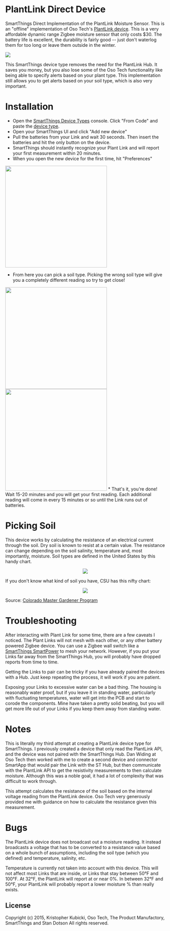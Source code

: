 # PlantLink Direct Device
SmartThings Direct Implementation of the PlantLink Moisture Sensor.   This is an "offline" implementation of Oso Tech's <a href='http://myplantlink.com/check-out-page/'>PlantLink device</a>.  This is a very affordable dynamic range Zigbee moisture sensor that only costs $30.  The battery life is excellent, the durability is fairly good -- just don't waterlog them for too long or leave them outside in the winter.  

<img src='https://cloud.githubusercontent.com/assets/478212/7313447/f4745eee-ea1e-11e4-8027-0a08c809019b.jpg'>

This SmartThings device type removes the need for the PlantLink Hub.  It saves you money, but you also lose some of the Oso Tech functionality like being able to specify alerts based on your plant type.  This implementation still allows you to get alerts based on your soil type, which is also very important. 

# Installation

* Open the <a href='https://graph.api.smartthings.com/ide/device/create'>SmartThings Device Types</a> console.  Click "From Code" and paste the <a href='https://github.com/KristopherKubicki/device-plantlink-direct/blob/master/device-type-plantlink-direct.groovy'>device type</a>. 
* Open your SmartThings UI and click "Add new device"
* Pull the batteries from your Link and wait 30 seconds.  Then insert the batteries and hit the only button on the device. 
* SmartThings should instantly recognize your Plant Link and will report your first measurement within 20 minutes.  
* When you open the new device for the first time, hit "Preferences"

<img width='320' src='https://cloud.githubusercontent.com/assets/478212/7313692/4f379cf8-ea22-11e4-82fc-bf8569ce6cac.png'>

* From here you can pick a soil type.  Picking the wrong soil type will give you a completely different reading so try to get close!

<img width='320' src='https://cloud.githubusercontent.com/assets/478212/7313689/4bdae0b0-ea22-11e4-8c37-f3c41c537440.png'>
<img width='320' src='https://cloud.githubusercontent.com/assets/478212/7313690/4bdc1c8c-ea22-11e4-8021-1c4c27fcfafd.png'>
* That's it, you're done!  Wait 15-20 minutes and you will get your first reading.  Each additional reading will come in every 15 minutes or so until the Link runs out of batteries. 

# Picking Soil

This device works by calculating the resistance of an electrical current through the soil.  Dry soil is known to resist at a certain value.  The resistance can change depending on the soil salinity, temperature and, most importantly, moisture.  Soil types are defined in the United States by this handy chart. 

<center><img src='https://cloud.githubusercontent.com/assets/478212/7313765/e4cb7956-ea22-11e4-9285-72d3a541a0b6.jpg'></center>

If you don't know what kind of soil you have, CSU has this nifty chart:

<center><img src='https://cloud.githubusercontent.com/assets/478212/7313864/b9795a7e-ea23-11e4-8883-9039b66f8615.jpg'></center>

Source: <a href='http://www.ext.colostate.edu/mg/gardennotes/214.html'>Colorado Master Gardener Program</a>

# Troubleshooting

After interacting with Plant Link for some time, there are a few caveats I noticed.  The Plant Links will not mesh with each other, or any other battery powered Zigbee device.  You can use a Zigbee wall switch like a <a href='https://shop.smartthings.com/#!/products/smartpower-outlet'>SmartThings SmartPower</a> to mesh your network.  However, if you put your Links far away from the SmartThings Hub, you will probably have dropped reports from time to time.  

Getting the Links to pair can be tricky if you have already paired the devices with a Hub.  Just keep repeating the process, it will work if you are patient.  

Exposing your Links to excessive water can be a bad thing.  The housing is reasonably water proof, but if you leave it in standing water, particularly with fluctuating temperatures, water will get into the PCB and start to corode the components.  Mine have taken a pretty solid beating, but you will get more life out of your Links if you keep them away from standing water. 

# Notes

This is literally my third attempt at creating a PlantLink device type for SmartThings. I previously created a device that only read the PlantLink API, and the device was not paired with the SmartThings Hub.  Dan Widing at Oso Tech then worked with me to create a second device and connector SmartApp that would pair the Link with the ST Hub, but then communicate with the PlantLink API to get the resistivity measurements to then calculate moisture.  Although this was a noble goal, it had a lot of complexity that was difficult to work through. 

This attempt calculates the resistance of the soil based on the internal voltage reading from the PlantLink device.  Oso Tech very generously provided me with guidance on how to calculate the resistance given this measurement. 

# Bugs

The PlantLink device does not broadcast out a moisture reading.  It instead broadcasts a voltage that has to be converted to a resistance value based on a whole bunch of assumptions, including the soil type (which you defined) and temperature, salinity, etc. 

Temperature is currently not taken into account with this device.  This will not affect most Links that are inside, or Links that stay between 50°F and 100°F.  At 32°F, the PlantLink will report at or near 0%.  In between 32°F and 50°F, your PlantLink will probably report a lower moisture % than really exists. 

License
-------
Copyright (c) 2015, Kristopher Kubicki, Oso Tech, The Product Manufactory, SmartThings and Stan Dotson
All rights reserved.
